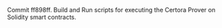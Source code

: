 Commit ff898ff.                    Build and Run scripts for executing the Certora Prover on Solidity smart contracts.